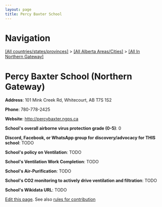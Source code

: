 ```yaml
---
layout: page
title: Percy Baxter School
---
```

# Navigation

[[All countries/states/provinces]](../../..) > [[All Alberta Areas/Cities]](../..) > [[All In Northern Gateway]](..)

# Percy Baxter School (Northern Gateway)

**Address**: 101 Mink Creek Rd, Whitecourt, AB T7S 1S2

**Phone**: 780-778-2425

**Website**: <http://percybaxter.ngps.ca>

**School's overall airborne virus protection grade (0-5)**: 0

**Discord, Facebook, or WhatsApp group for discovery/advocacy for THIS school**: TODO

**School's policy on Ventilation**: TODO

**School's Ventilation Work Completion**: TODO

**School's Air-Purification**: TODO

**School's CO2 monitoring to actively drive ventilation and filtration**: TODO

**School's Wikidata URL**: TODO


[Edit this page](https://github.com/ventilate-schools/AB/edit/main/./Northern_Gateway/Percy_Baxter_School.md). See also [rules for contribution](../../../contribution-rules/)